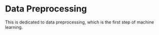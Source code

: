 # Data Preprocessing

This is dedicated to data preprocessing, which is the first step of machine learning.
